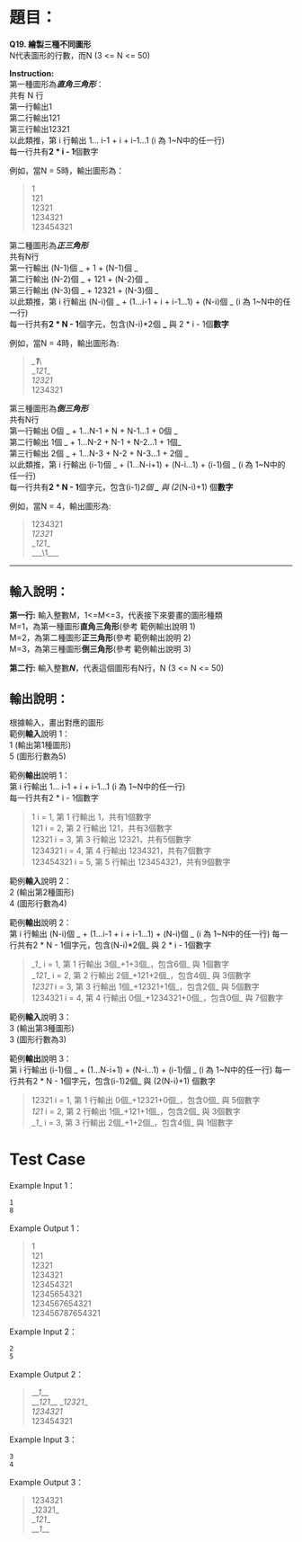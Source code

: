 # 題目：
**Q19. 繪製三種不同圖形**  
N代表圖形的行數，而N (3 <= N <= 50)  

**Instruction:**  
第一種圖形為***直角三角形***：  
共有 N 行  
第一行輸出1  
第二行輸出121  
第三行輸出12321  
以此類推，第 i 行輸出 1… i-1 + i + i-1…1 (i 為 1~N中的任一行)  
每一行共有**2 * i - 1**個數字  

例如，當N = 5時，輸出圖形為：  
>1  
121  
12321  
1234321  
123454321  

第二種圖形為***正三角形***  
共有N行  
第一行輸出 (N-1)個 _ + 1 + (N-1)個 _  
第二行輸出 (N-2)個 _ + 121 + (N-2)個 _  
第三行輸出 (N-3)個 _ + 12321 + (N-3)個 _  
以此類推，第 i 行輸出 (N-i)個 _ + (1...i-1 + i + i-1…1) + (N-i)個 _ (i 為 1~N中的任一行)  
每一行共有**2 * N - 1**個字元，包含(N-i)*2個 **_** 與 2 * i - 1個**數字**  

例如，當N = 4時，輸出圖形為:  
>_\___1___\  
\__121__   
_12321_   
1234321  

第三種圖形為***倒三角形***  
共有N行  
第一行輸出 0個 _ + 1...N-1 + N + N-1…1 + 0個 _  
第二行輸出 1個 _ + 1...N-2 + N-1 + N-2…1 + 1個_  
第三行輸出 2個 _ + 1...N-3 + N-2 + N-3…1 + 2個 _  
以此類推，第 i 行輸出 (i-1)個 _ + (1...N-i+1) + (N-i…1) + (i-1)個 _ (i 為 1~N中的任一行)  
每一行共有**2 * N - 1**個字元，包含(i-1)*2個 **_** 與 (2*(N-i)+1) 個**數字**  

例如，當N = 4，輸出圖形為:  
>1234321  
_12321_  
\__121__  
\___\1\__\_

--------------------------------------------------------------------------------------
## 輸入說明：  
**第一行:** 輸入整數M，1<=M<=3，代表接下來要畫的圖形種類  
M=1，為第一種圖形**直角三角形**(參考 範例輸出說明 1)  
M=2，為第二種圖形**正三角形**(參考 範例輸出說明 2)  
M=3，為第三種圖形**倒三角形**(參考 範例輸出說明 3)  

**第二行:** 輸入整數***N***，代表這個圖形有N行，N (3 <= N <= 50)  


## 輸出說明：  
根據輸入，畫出對應的圖形  
範例**輸入**說明 1：    
1 (輸出第1種圖形)  
5 (圖形行數為5)  

範例**輸出**說明 1：  
第 i 行輸出 1… i-1 + i + i-1…1 (i 為 1~N中的任一行)  
每一行共有2 * i - 1個數字  
>1 i = 1, 第 1 行輸出 1，共有1個數字  
121 i = 2, 第 2 行輸出 121，共有3個數字  
12321 i = 3, 第 3 行輸出 12321，共有5個數字  
1234321 i = 4, 第 4 行輸出 1234321，共有7個數字  
123454321 i = 5, 第 5 行輸出 123454321，共有9個數字  

範例**輸入**說明 2：  
2 (輸出第2種圖形)  
4 (圖形行數為4)  

範例**輸出**說明 2：  
第 i 行輸出 (N-i)個 _ + (1...i-1 + i + i-1…1) + (N-i)個 _ (i 為 1~N中的任一行) 每一行共有2 * N - 1個字元，包含(N-i)*2個_ 與 2 * i - 1個數字  
>_\__1___ i = 1, 第 1 行輸出 3個_+1+3個_，包含6個_ 與 1個數字  
\__121__ i = 2, 第 2 行輸出 2個_+121+2個_，包含4個_ 與 3個數字  
_12321_ i = 3, 第 3 行輸出 1個_+12321+1個_，包含2個_ 與 5個數字  
1234321 i = 4, 第 4 行輸出 0個_+1234321+0個_，包含0個_ 與 7個數字  

範例**輸入**說明 3：  
3 (輸出第3種圖形)  
3 (圖形行數為3)  

範例**輸出**說明 3：  
第 i 行輸出 (i-1)個 _ + (1...N-i+1) + (N-i…1) + (i-1)個 _ (i 為 1~N中的任一行) 每一行共有2 * N - 1個字元，包含(i-1)2個_ 與 (2(N-i)+1) 個數字  
>12321 i = 1, 第 1 行輸出 0個_+12321+0個_，包含0個_ 與 5個數字  
_121_ i = 2, 第 2 行輸出 1個_+121+1個_，包含2個_ 與 3個數字  
\__1__ i = 3, 第 3 行輸出 2個_+1+2個_，包含4個_ 與 1個數字  

# Test Case  
Example Input 1：  
```
1  
8  
```
Example Output 1：  
>1  
121  
12321  
1234321  
123454321  
12345654321  
1234567654321  
123456787654321  

Example Input 2：  
```
2  
5  
```

Example Output 2：  
>\__\__1____  
\_\__121___ 
\__12321__  
_1234321_  
123454321

Example Input 3：  
```
3  
4  
```
Example Output 3：  
>1234321  
\_12321_  
\__121__  
\_\__1___


